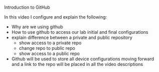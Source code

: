 
Introduction to GitHub

In this video I configure and explain the following:

- Why are we using github
- How to use github to access our lab initial and final configurations
- explain difference between a private and public repository
    - show access to a private repo
    - change repo to public repo
    - show access to a public repo
- Github will be used to store all device configurations moving forward and a link to the repo will be placed in all the video descriptions

